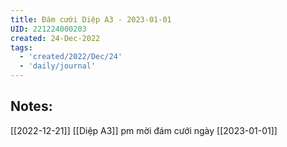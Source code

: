 ```yaml
---
title: Đám cưới Diệp A3 - 2023-01-01
UID: 221224000203
created: 24-Dec-2022
tags:
  - 'created/2022/Dec/24'
  - 'daily/journal'
---
```

## Notes:

[[2022-12-21]] [[Diệp A3]] pm mời đám cưới ngày [[2023-01-01]]

